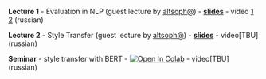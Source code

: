 __Lecture 1__ - Evaluation in NLP (guest lecture by [altsoph@](https://github.com/altsoph)) - [__slides__](https://github.com/yandexdataschool/nlp_course/blob/2020/resources/slides/nlp2020_evaluation_by_altsoph.pdf) - video [1](https://yadi.sk/i/LgvCimaa9ZCo9w) [2](https://yadi.sk/i/9vlCnijR3S3fMA) (russian)

__Lecture 2__ - Style Transfer (guest lecture by [altsoph@](https://github.com/altsoph)) - [__slides__](https://github.com/yandexdataschool/nlp_course/blob/2020/resources/slides/nlp2020_text_style_transfer_by_altsoph.pdf) - video[TBU] (russian)

__Seminar__ - style transfer with BERT - [![Open In Colab](https://colab.research.google.com/assets/colab-badge.svg)](https://colab.research.google.com/github/yandexdataschool/nlp_course/blob/2020/week10_style/practice_style_transfer.ipynb) - video[TBU] (russian)

